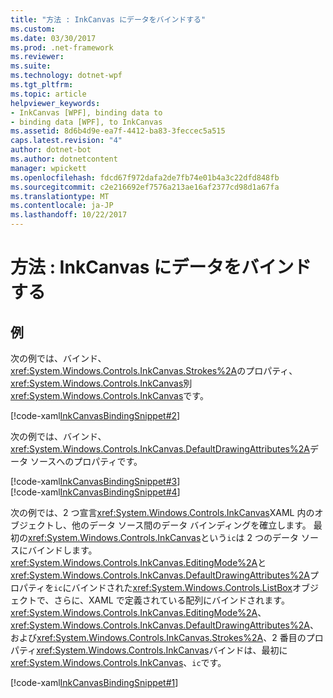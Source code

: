 ```yaml
---
title: "方法 : InkCanvas にデータをバインドする"
ms.custom: 
ms.date: 03/30/2017
ms.prod: .net-framework
ms.reviewer: 
ms.suite: 
ms.technology: dotnet-wpf
ms.tgt_pltfrm: 
ms.topic: article
helpviewer_keywords:
- InkCanvas [WPF], binding data to
- binding data [WPF], to InkCanvas
ms.assetid: 8d6b4d9e-ea7f-4412-ba83-3feccec5a515
caps.latest.revision: "4"
author: dotnet-bot
ms.author: dotnetcontent
manager: wpickett
ms.openlocfilehash: fdcd67f972dafa2de7fb74e01b4a3c22dfd848fb
ms.sourcegitcommit: c2e216692ef7576a213ae16af2377cd98d1a67fa
ms.translationtype: MT
ms.contentlocale: ja-JP
ms.lasthandoff: 10/22/2017
---
```

# <a name="how-to-data-bind-to-an-inkcanvas"></a>方法 : InkCanvas にデータをバインドする
## <a name="example"></a>例  
 次の例では、バインド、<xref:System.Windows.Controls.InkCanvas.Strokes%2A>のプロパティ、<xref:System.Windows.Controls.InkCanvas>別<xref:System.Windows.Controls.InkCanvas>です。  
  
 [!code-xaml[InkCanvasBindingSnippet#2](../../../../samples/snippets/csharp/VS_Snippets_Wpf/InkCanvasBindingSnippet/CS/Window2.xaml#2)]  
  
 次の例では、バインド、<xref:System.Windows.Controls.InkCanvas.DefaultDrawingAttributes%2A>データ ソースへのプロパティです。  
  
 [!code-xaml[InkCanvasBindingSnippet#3](../../../../samples/snippets/csharp/VS_Snippets_Wpf/InkCanvasBindingSnippet/CS/Window2.xaml#3)]  
[!code-xaml[InkCanvasBindingSnippet#4](../../../../samples/snippets/csharp/VS_Snippets_Wpf/InkCanvasBindingSnippet/CS/Window2.xaml#4)]  
  
 次の例では、2 つ宣言<xref:System.Windows.Controls.InkCanvas>XAML 内のオブジェクトし、他のデータ ソース間のデータ バインディングを確立します。  最初の<xref:System.Windows.Controls.InkCanvas>という`ic`は 2 つのデータ ソースにバインドします。  <xref:System.Windows.Controls.InkCanvas.EditingMode%2A>と<xref:System.Windows.Controls.InkCanvas.DefaultDrawingAttributes%2A>プロパティを`ic`にバインドされた<xref:System.Windows.Controls.ListBox>オブジェクトで、さらに、XAML で定義されている配列にバインドされます。  <xref:System.Windows.Controls.InkCanvas.EditingMode%2A>、 <xref:System.Windows.Controls.InkCanvas.DefaultDrawingAttributes%2A>、および<xref:System.Windows.Controls.InkCanvas.Strokes%2A>、2 番目のプロパティ<xref:System.Windows.Controls.InkCanvas>バインドは、最初に<xref:System.Windows.Controls.InkCanvas>、`ic`です。  
  
 [!code-xaml[InkCanvasBindingSnippet#1](../../../../samples/snippets/csharp/VS_Snippets_Wpf/InkCanvasBindingSnippet/CS/Window1.xaml#1)]
